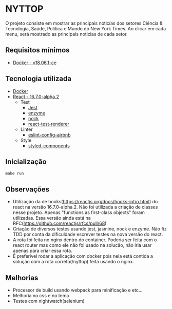 # NYTTOP
O projeto consiste em mostrar as principais noticías dos setores Ciência & Tecnologia, Saúde, Política e Mundo do New York Times. Ao clicar em cada menu, será mostrado as principais noticias de cada setor.

## Requisitos mínimos
- [Docker - v18.06.1-ce](https://www.docker.com/)

## Tecnologia utilizada
- [Docker](https://www.docker.com/)
- [React - 16.7.0-alpha.2](https://reactjs.org/)
    - Test
        - [Jest](https://jestjs.io/)
        - [enzyme](https://airbnb.io/enzyme/)
        - [nock](https://github.com/nock/nock)
        - [react-test-renderer](https://www.npmjs.com/package/react-test-renderer)
    - Linter
        - [eslint-config-airbnb](https://www.npmjs.com/package/eslint-config-airbnb)
    - Style
        - [styled-components](https://www.styled-components.com/)

## Inicialização
```
make run
```

## Observações
- Utilização da de hooks(https://reactjs.org/docs/hooks-intro.html) do react na versão 16.7.0-alpha.2. Não foi utilizada a criação de classes nesse projeto. Apenas "functions as first-class objects" foram utilizadas. Essa versão ainda está na RFC(https://github.com/reactjs/rfcs/pull/68)
- Criação de diversos testes usando jest, jasmine, nock e enzyme. Não fiz TDD por conta da dificuldade escrever testes na nova versão do react.
- A rota foi feita no nginx dentro do container. Poderia ser feita com o react router mas como ele não foi usado na solucão, não iria usar apenas para criar essa rota.
- É preferivel rodar a aplicação com docker pois nela está contida a solução com a rota correta(/nyttop) feita usando o nginx.

## Melhorias
- Processor de build usando webpack para minificação e etc...
- Melhoria no css e no tema
- Testes com nightwatch(selenium)